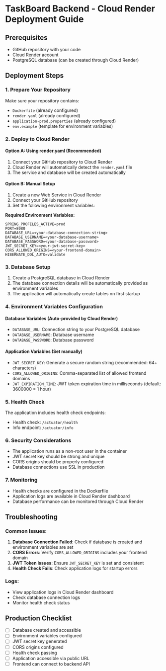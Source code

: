 # TaskBoard Backend - Cloud Render Deployment Guide

## Prerequisites
- GitHub repository with your code
- Cloud Render account
- PostgreSQL database (can be created through Cloud Render)

## Deployment Steps

### 1. Prepare Your Repository
Make sure your repository contains:
- `Dockerfile` (already configured)
- `render.yaml` (already configured)
- `application-prod.properties` (already configured)
- `env.example` (template for environment variables)

### 2. Deploy to Cloud Render

#### Option A: Using render.yaml (Recommended)
1. Connect your GitHub repository to Cloud Render
2. Cloud Render will automatically detect the `render.yaml` file
3. The service and database will be created automatically

#### Option B: Manual Setup
1. Create a new Web Service in Cloud Render
2. Connect your GitHub repository
3. Set the following environment variables:

**Required Environment Variables:**
```
SPRING_PROFILES_ACTIVE=prod
PORT=8080
DATABASE_URL=<your-database-connection-string>
DATABASE_USERNAME=<your-database-username>
DATABASE_PASSWORD=<your-database-password>
JWT_SECRET_KEY=<your-jwt-secret-key>
CORS_ALLOWED_ORIGINS=<your-frontend-domain>
HIBERNATE_DDL_AUTO=validate
```

### 3. Database Setup
1. Create a PostgreSQL database in Cloud Render
2. The database connection details will be automatically provided as environment variables
3. The application will automatically create tables on first startup

### 4. Environment Variables Configuration

#### Database Variables (Auto-provided by Cloud Render)
- `DATABASE_URL`: Connection string to your PostgreSQL database
- `DATABASE_USERNAME`: Database username
- `DATABASE_PASSWORD`: Database password

#### Application Variables (Set manually)
- `JWT_SECRET_KEY`: Generate a secure random string (recommended: 64+ characters)
- `CORS_ALLOWED_ORIGINS`: Comma-separated list of allowed frontend domains
- `JWT_EXPIRATION_TIME`: JWT token expiration time in milliseconds (default: 3600000 = 1 hour)

### 5. Health Check
The application includes health check endpoints:
- Health check: `/actuator/health`
- Info endpoint: `/actuator/info`

### 6. Security Considerations
- The application runs as a non-root user in the container
- JWT secret key should be strong and unique
- CORS origins should be properly configured
- Database connections use SSL in production

### 7. Monitoring
- Health checks are configured in the Dockerfile
- Application logs are available in Cloud Render dashboard
- Database performance can be monitored through Cloud Render

## Troubleshooting

### Common Issues:
1. **Database Connection Failed**: Check if database is created and environment variables are set
2. **CORS Errors**: Verify `CORS_ALLOWED_ORIGINS` includes your frontend domain
3. **JWT Token Issues**: Ensure `JWT_SECRET_KEY` is set and consistent
4. **Health Check Fails**: Check application logs for startup errors

### Logs:
- View application logs in Cloud Render dashboard
- Check database connection logs
- Monitor health check status

## Production Checklist
- [ ] Database created and accessible
- [ ] Environment variables configured
- [ ] JWT secret key generated
- [ ] CORS origins configured
- [ ] Health check passing
- [ ] Application accessible via public URL
- [ ] Frontend can connect to backend API
